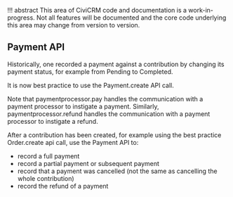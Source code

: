 !!! abstract
    This area of CiviCRM code and documentation is a work-in-progress. Not all features
    will be documented and the core code underlying this area may change from version
    to version.

## Payment API

Historically, one recorded a payment against a contribution by changing its payment status, for example from Pending to Completed. 

It is now best practice to use the Payment.create API call.

Note that paymentprocessor.pay handles the communication with a payment processor to instigate a payment. Similarly, paymentprocessor.refund handles the communication with a payment processor to instigate a refund.

After a contribution has been created, for example using the best practice Order.create api call, use the Payment API to:

- record a full payment
- record a partial payment or subsequent payment
- record that a payment was cancelled (not the same as cancelling the whole contribution)
- record the refund of a payment

